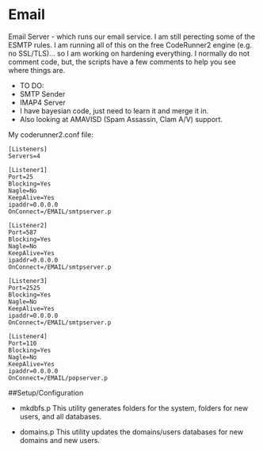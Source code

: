 # Email
Email Server - which runs our email service. I am still perecting some of the ESMTP rules. I am running all of this on the free CodeRunner2 engine (e.g. no SSL/TLS)... so I am working on hardening everything. I normally do not comment code, but, the scripts have a few comments to help you see where things are.

* TO DO:
 * SMTP Sender
 * IMAP4 Server
 * I have bayesian code, just need to learn it and merge it in.
 * Also looking at AMAVISD (Spam Assassin, Clam A/V) support.

My coderunner2.conf file:
```
[Listeners]
Servers=4

[Listener1]
Port=25
Blocking=Yes
Nagle=No
KeepAlive=Yes
ipaddr=0.0.0.0
OnConnect=/EMAIL/smtpserver.p

[Listener2]
Port=587
Blocking=Yes
Nagle=No
KeepAlive=Yes
ipaddr=0.0.0.0
OnConnect=/EMAIL/smtpserver.p

[Listener3]
Port=2525
Blocking=Yes
Nagle=No
KeepAlive=Yes
ipaddr=0.0.0.0
OnConnect=/EMAIL/smtpserver.p

[Listener4]
Port=110
Blocking=Yes
Nagle=No
KeepAlive=Yes
ipaddr=0.0.0.0
OnConnect=/EMAIL/popserver.p
```

##Setup/Configuration

* mkdbfs.p
This utility generates folders for the system, folders for new users, and all databases.

* domains.p
This utility updates the domains/users databases for new domains and new users.
